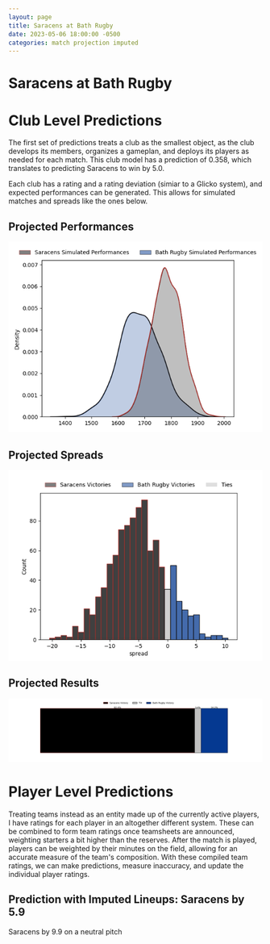 ```yaml
---  
layout: page  
title: Saracens at Bath Rugby  
date: 2023-05-06 18:00:00 -0500  
categories: match projection imputed  
---
```

# Saracens at Bath Rugby

# Club Level Predictions


The first set of predictions treats a club as the smallest object, as the club develops its members, organizes a gameplan, and deploys its players as needed for each match. This club model has a prediction of 0.358, which translates to predicting Saracens to win by 5.0.

Each club has a rating and a rating deviation (simiar to a Glicko system), and expected performances can be generated. This allows for simulated matches and spreads like the ones below.
## Projected Performances


![Projected Performances](plots/performances_2023-05-06-BathRugby-Saracens.png)
## Projected Spreads


![Projected Spreads](plots/spreads_2023-05-06-BathRugby-Saracens.png)
## Projected Results


![Projected Results](plots/resultbar_2023-05-06-BathRugby-Saracens.png)
# Player Level Predictions


Treating teams instead as an entity made up of the currently active players, I have ratings for each player in an altogether different system. These can be combined to form team ratings once teamsheets are announced, weighting starters a bit higher than the reserves. After the match is played, players can be weighted by their minutes on the field, allowing for an accurate measure of the team's composition. With these compiled team ratings, we can make predictions, measure inaccuracy, and update the individual player ratings.
## Prediction with Imputed Lineups: Saracens by 5.9


Saracens by 9.9 on a neutral pitch

